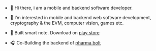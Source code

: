 - 👋 Hi there, i am a mobile and backend software developer.

- 👀 I’m interested in mobile and backend web software development, cryptography & the EVM, computer vision, games etc.

- 🎄 Built smart note. Download on [play store](https://play.google.com/store/apps/details?id=com.flutter.smartnote)

- 🎧 Co-Building the backend of [pharma bolt](https://pharmabolt.herokuapp.com/)

<!---
viktorvoltz/viktorvoltz is a ✨ special ✨ repository because its `README.md` (this file) appears on your GitHub profile.
You can click the Preview link to take a look at your changes.
--->
